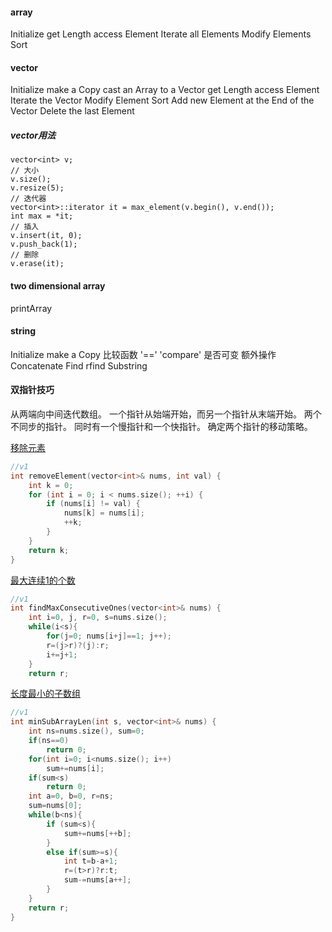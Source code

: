 #### array ####
Initialize
get Length
access Element
Iterate all Elements
Modify Elements
Sort

#### vector ####
Initialize
make a Copy
cast an Array to a Vector
get Length
access Element
Iterate the Vector
Modify Element
Sort
Add new Element at the End of the Vector
Delete the last Element

##### vector用法 #####
```
vector<int> v;
// 大小
v.size();
v.resize(5);
// 迭代器
vector<int>::iterator it = max_element(v.begin(), v.end());
int max = *it;
// 插入
v.insert(it, 0);
v.push_back(1);
// 删除
v.erase(it);
```

#### two dimensional array ####
printArray

#### string ####
Initialize
make a Copy
比较函数
'=='
'compare'
是否可变
额外操作
Concatenate
Find    rfind
Substring

#### 双指针技巧 ####
从两端向中间迭代数组。  一个指针从始端开始，而另一个指针从末端开始。
两个不同步的指针。    同时有一个慢指针和一个快指针。    确定两个指针的移动策略。

[移除元素](https://leetcode-cn.com/explore/learn/card/array-and-string/201/two-pointer-technique/787/)
```cpp
//v1
int removeElement(vector<int>& nums, int val) {
    int k = 0;
    for (int i = 0; i < nums.size(); ++i) {
        if (nums[i] != val) {
            nums[k] = nums[i];
            ++k;
        }
    }
    return k;
}
```

[最大连续1的个数](https://leetcode-cn.com/submissions/detail/12441153/)
```cpp
//v1
int findMaxConsecutiveOnes(vector<int>& nums) {
    int i=0, j, r=0, s=nums.size();
    while(i<s){
        for(j=0; nums[i+j]==1; j++);
        r=(j>r)?(j):r;
        i+=j+1;
    }
    return r;
```

[长度最小的子数组](https://leetcode-cn.com/explore/learn/card/array-and-string/201/two-pointer-technique/789/)
```cpp
//v1
int minSubArrayLen(int s, vector<int>& nums) {
    int ns=nums.size(), sum=0;
    if(ns==0)
        return 0;
    for(int i=0; i<nums.size(); i++)
        sum+=nums[i];
    if(sum<s)
        return 0;
    int a=0, b=0, r=ns;
    sum=nums[0];
    while(b<ns){
        if (sum<s){
            sum+=nums[++b];
        }
        else if(sum>=s){
            int t=b-a+1;
            r=(t>r)?r:t;
            sum-=nums[a++];
        }
    }
    return r;
}
```
